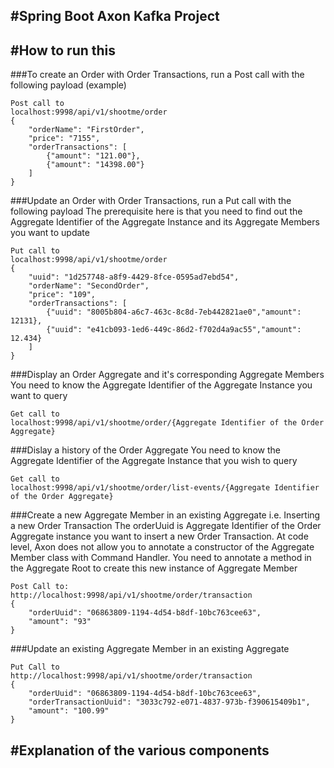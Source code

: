 #**Spring Boot Axon Kafka Project**
---


#**How to run this**
---

###To create an Order with Order Transactions, run a Post call with the following payload (example)
```
Post call to   
localhost:9998/api/v1/shootme/order
{
	"orderName": "FirstOrder",
    "price": "7155",
    "orderTransactions": [
        {"amount": "121.00"},
        {"amount": "14398.00"}
    ]
}
```

###Update an Order with Order Transactions, run a Put call with the following payload
The prerequisite here is that you need to find out the Aggregate Identifier of the Aggregate Instance and its Aggregate Members you want to update
```
Put call to   
localhost:9998/api/v1/shootme/order
{
    "uuid": "1d257748-a8f9-4429-8fce-0595ad7ebd54",
	"orderName": "SecondOrder",
    "price": "109",
    "orderTransactions": [
        {"uuid": "8005b804-a6c7-463c-8c8d-7eb442821ae0","amount": 12131},
        {"uuid": "e41cb093-1ed6-449c-86d2-f702d4a9ac55","amount": 12.434}
    ]
}
```

###Display an Order Aggregate and it's corresponding Aggregate Members
You need to know the Aggregate Identifier of the Aggregate Instance you want to query
```
Get call to   
localhost:9998/api/v1/shootme/order/{Aggregate Identifier of the Order Aggregate}
```

###Dislay a history of the Order Aggregate
You need to know the Aggregate Identifier of the Aggregate Instance that you wish to query
```
Get call to   
localhost:9998/api/v1/shootme/order/list-events/{Aggregate Identifier of the Order Aggregate}
```

###Create a new Aggregate Member in an existing Aggregate
i.e. Inserting a new Order Transaction
The orderUuid is Aggregate Identifier of the Order Aggregate instance you want to insert a new Order Transaction.
At code level, Axon does not allow you to annotate a constructor of the Aggregate Member class with Command Handler.
You need to annotate a method in the Aggregate Root to create this new instance of Aggregate Member 
```
Post Call to:   
http://localhost:9998/api/v1/shootme/order/transaction
{
    "orderUuid": "06863809-1194-4d54-b8df-10bc763cee63",
    "amount": "93"
}
```

###Update an existing Aggregate Member in an existing Aggregate
```
Put Call to   
http://localhost:9998/api/v1/shootme/order/transaction
{
    "orderUuid": "06863809-1194-4d54-b8df-10bc763cee63",
    "orderTransactionUuid": "3033c792-e071-4837-973b-f390615409b1",
	"amount": "100.99"
}
```

#**Explanation of the various components**
---
 
